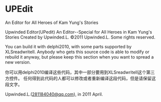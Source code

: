# UPEdit
An Editor for All Heroes of Kam Yung's Stories


  Upwinded Editor(UPedit)
  An Editor--Special for All Heroes in Kam Yung's Stories
  Created by Upwinded.L.
  ©2011 Upwinded.L. Some rights reserved.



  You can build it with delphi2010, with some parts supported by XLSreadwriteII.
  Anybody who gets this source code is able to modify or rebuild it anyway,
  but please keep this section when you want to spread a new version.



  你可以用delphi2010编译这些代码，其中一部分要用到XLSreadwriteII这个第三方控件。
  任何得到此代码的人都可以修改或者重新编译这段代码，但是请保留这段文字。


  Upwinded.L.(281184040@qq.com), in 2011 April. 
